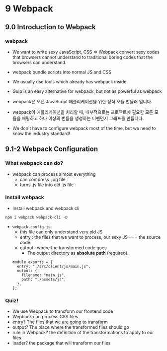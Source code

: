 # 9 Webpack

## 9.0 Introduction to Webpack

### webpack

- We want to write sexy JavaScript, CSS => Webpack convert sexy codes that browsers cannot understand to traditional boring codes that the browsers can understand.
- webpack bundle scripts into normal JS and CSS
- We usually use tools which already has webpack inside.
- Gulp is an easy alternative for webpack, but not as powerful as webpack

- webpack은 모던 JavaScript 애플리케이션을 위한 정적 모듈 번들러 입니다.
- webpack이 애플리케이션을 처리할 때, 내부적으로는 프로젝트에 필요한 모든 모듈을 매핑하고 하나 이상의 번들을 생성하는 디펜던시 그래프를 만듭니다.
- We don't have to configure webpack most of the time, but we need to know the industry standard!

## 9.1-2 Webpack Configuration

### What webpack can do?

- webpack can process almost everything
  - can compress .jpg file
  - turns .js file into old .js file

### Install webpack

- Install webpack and webpack cli

```
npm i webpack webpack-cli -D
```

- `webpack.config.js`
  - this file can only understand very old JS
  - entry : the files that we want to process, our sexy JS === the source code
  - output : where the transformed code goes
    - The output directory as **absolute path** (required).
  ```
  module.exports = {
    entry: "./src/client/js/main.js",
    output: {
      filename: "main.js",
      path: "./assets/js",
    },
  };
  ```

### Quiz!

- We use Webpack to transform our frontend code
- Wepback can process CSS files
- entry? The files that we are going to transform
- output? The place where the transformed files should go
- rule in Webpack? the definition of the transformations to apply to our files
- loader? the package that will transform our files
